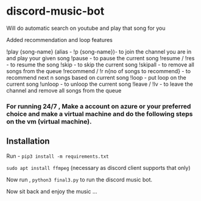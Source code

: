 # discord-music-bot

Will do automatic search on youtube and play that song for you 

Added recommendation and loop features 

!play {song-name} (alias - !p {song-name})- to join the channel you are in and play your given song 
!pause - to pause the current song 
!resume / !res - to resume the song 
!skip - to skip the current song 
!skipall - to remove all songs from the queue
!recommend / !r n{no of songs to recommend} - to recommend next n songs based on current song 
!loop - put loop on the current song 
!unloop - to unloop the current song 
!leave / !lv - to leave the channel and remove all songs from the queue 




### For running 24/7 , Make a account on azure or your preferred choice and make a virtual machine and do the following steps on the vm (virtual machine).

## Installation 

Run -
```pip3 install -m requirements.txt``` 

```sudo apt install ffmpeg``` (necessary as discord client supports that only)

Now run , ```python3 final3.py``` to run the discord music bot.

Now sit back and enjoy the music ...
